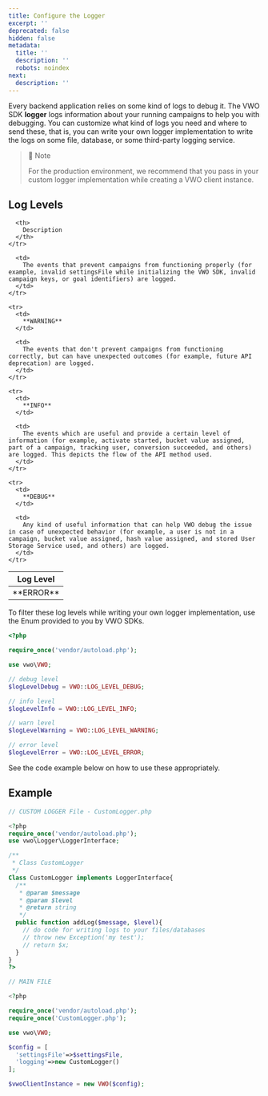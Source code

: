 ```yaml
---
title: Configure the Logger
excerpt: ''
deprecated: false
hidden: false
metadata:
  title: ''
  description: ''
  robots: noindex
next:
  description: ''
---
```

Every backend application relies on some kind of logs to debug it. The VWO SDK **logger** logs information about your running campaigns to help you with debugging. You can customize what kind of logs you need and where to send these, that is, you can write your own logger implementation to write the logs on some file, database, or some third-party logging service.

> 📘 Note
>
> For the production environment, we recommend that you pass in your custom logger implementation while creating a VWO client instance.

## Log Levels

<Table align={["left","left"]}>
  <thead>
    <tr>
      <th>
        Log Level
      </th>

      <th>
        Description
      </th>
    </tr>
  </thead>

  <tbody>
    <tr>
      <td>
        **ERROR** 
      </td>

      <td>
        The events that prevent campaigns from functioning properly (for example, invalid settingsFile while initializing the VWO SDK, invalid campaign keys, or goal identifiers) are logged.
      </td>
    </tr>

    <tr>
      <td>
        **WARNING** 
      </td>

      <td>
        The events that don't prevent campaigns from functioning correctly, but can have unexpected outcomes (for example, future API deprecation) are logged.
      </td>
    </tr>

    <tr>
      <td>
        **INFO** 
      </td>

      <td>
        The events which are useful and provide a certain level of information (for example, activate started, bucket value assigned, part of a campaign, tracking user, conversion succeeded, and others) are logged. This depicts the flow of the API method used.
      </td>
    </tr>

    <tr>
      <td>
        **DEBUG** 
      </td>

      <td>
        Any kind of useful information that can help VWO debug the issue in case of unexpected behavior (for example, a user is not in a campaign, bucket value assigned, hash value assigned, and stored User Storage Service used, and others) are logged.
      </td>
    </tr>
  </tbody>
</Table>

To filter these log levels while writing your own logger implementation, use the Enum provided to you by VWO SDKs.

```php
<?php

require_once('vendor/autoload.php');

use vwo\VWO;

// debug level
$logLevelDebug = VWO::LOG_LEVEL_DEBUG;

// info level
$logLevelInfo = VWO::LOG_LEVEL_INFO;

// warn level
$logLevelWarning = VWO::LOG_LEVEL_WARNING;

// error level
$logLevelError = VWO::LOG_LEVEL_ERROR;
```

See the code example below on how to use these appropriately.

## Example

```php
// CUSTOM LOGGER File - CustomLogger.php

<?php
require_once('vendor/autoload.php');
use vwo\Logger\LoggerInterface;

/**
 * Class CustomLogger
 */
Class CustomLogger implements LoggerInterface{
  /**
   * @param $message
   * @param $level
   * @return string
   */
  public function addLog($message, $level){
    // do code for writing logs to your files/databases
    // throw new Exception('my test');
    // return $x;
  }
}
?>

// MAIN FILE

<?php

require_once('vendor/autoload.php');
require_once('CustomLogger.php');

use vwo\VWO;

$config = [
  'settingsFile'=>$settingsFile,
  'logging'=>new CustomLogger()
];

$vwoClientInstance = new VWO($config);
```
